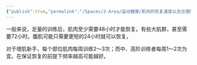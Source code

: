 ```yaml
---
{"publish":true,"permalink":"/Spaces/2-Area/运动健康/肌肉的恢复速度以及合理的训练频率.md","title":"肌肉的恢复速度以及合理的训练频率","created":"2022-12-03","modified":"2023-03-14","published":"2025-07-29T23:04:11.397+08:00","cssclasses":""}
---
```



一般来说，足量的训练后，肌肉至少需要48小时才能恢复。有些大肌群，甚至需要72小时。腹肌可能只需要更短的24小时就可以恢复。

对于增肌新手，每个部位肌肉每周训练2～3次；而中、高阶训练者每周1～2次为宜。在保证恢复的前提下频率越高可能越好。
